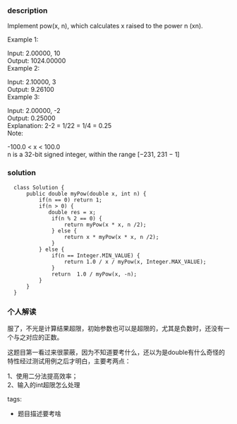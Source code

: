 ### description    
  Implement pow(x, n), which calculates x raised to the power n (xn).  
    
  Example 1:  
    
  Input: 2.00000, 10  
  Output: 1024.00000  
  Example 2:  
    
  Input: 2.10000, 3  
  Output: 9.26100  
  Example 3:  
    
  Input: 2.00000, -2  
  Output: 0.25000  
  Explanation: 2-2 = 1/22 = 1/4 = 0.25  
  Note:  
    
  -100.0 < x < 100.0  
  n is a 32-bit signed integer, within the range [−231, 231 − 1]  
### solution    
```    
  class Solution {  
      public double myPow(double x, int n) {  
          if(n == 0) return 1;  
          if(n > 0) {  
             double res = x;  
              if(n % 2 == 0) {  
                  return myPow(x * x, n /2);  
              } else {  
                  return x * myPow(x * x, n /2);  
              }  
          } else {  
              if(n == Integer.MIN_VALUE) {  
                  return 1.0 / x / myPow(x, Integer.MAX_VALUE);  
              }  
              return  1.0 / myPow(x, -n);  
          }  
      }  
  }  
```    
    
### 个人解读    
  服了，不光是计算结果超限，初始参数也可以是超限的，尤其是负数时，还没有一个与之对应的正数。  
    
  这题目第一看过来很蒙蔽，因为不知道要考什么，还以为是double有什么奇怪的特性经过测试用例之后才明白，主要考两点：  
    
  1、使用二分法提高效率；  
  2、输入的int超限怎么处理  
    
    
tags:    
  -  题目描述要考啥  
